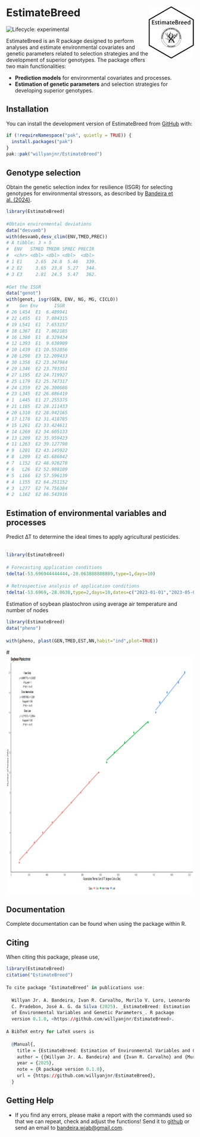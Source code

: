 
<!-- README.md is generated from README.Rmd. Please edit that file -->

# EstimateBreed <img src="man/figures/logo.png" align="right" height="140/">

<!-- badges: start -->

![Lifecycle:
experimental](https://lifecycle.r-lib.org/articles/figures/lifecycle-stable.svg)
<!-- badges: end -->

EstimateBreed is an R package designed to perform analyses and estimate
environmental covariates and genetic parameters related to selection
strategies and the development of superior genotypes. The package offers
two main functionalities:

- **Prediction models** for environmental covariates and processes.
- **Estimation of genetic parameters** and selection strategies for
  developing superior genotypes.

## Installation

You can install the development version of EstimateBreed from
[GitHub](https://github.com/) with:

``` r
if (!requireNamespace("pak", quietly = TRUE)) {
  install.packages("pak")
}
pak::pak("willyanjnr/EstimateBreed")
```

## Genotype selection

Obtain the genetic selection index for resilience (ISGR) for selecting
genotypes for environmental stressors, as described by [Bandeira et
al. (2024)](https://www.cropj.com/Carvalho_18_12_2024_825_830.pdf).

``` r
library(EstimateBreed)

#Obtain environmental deviations
data("desvamb")
with(desvamb,desv_clim(ENV,TMED,PREC))
# A tibble: 3 × 5
#  ENV   STMED TMEDR SPREC PRECIR
#  <chr> <dbl> <dbl> <dbl>  <dbl>
# 1 E1     2.65  24.8  5.46   339.
# 2 E2     3.65  23.8  5.27   344.
# 3 E3     2.81  24.5  5.47   362.

#Get the ISGR
data("genot")
with(genot, isgr(GEN, ENV, NG, MG, CICLO))
#    Gen Env      ISGR
# 26 L454  E1  6.489941
# 22 L455  E1  7.084315
# 19 L541  E1  7.653157
# 18 L367  E1  7.862185
# 16 L380  E1  8.329434
# 12 L393  E1  9.638909
# 10 L439  E1 10.552056
# 28 L298  E3 12.209433
# 30 L358  E2 23.347984
# 29 L346  E2 23.793351
# 27 L195  E2 24.719927
# 25 L179  E2 25.747317
# 24 L359  E2 26.300686
# 23 L345  E2 26.886419
# 1  L445  E1 27.255375
# 21 L185  E2 28.211433
# 20 L310  E2 28.942165
# 17 L178  E2 31.418785
# 15 L261  E2 33.424611
# 14 L269  E2 34.605133
# 13 L209  E2 35.959423
# 11 L263  E2 39.127798
# 9  L201  E2 43.145922
# 8  L299  E2 45.686042
# 7  L152  E2 48.926278
# 6   L26  E2 52.988109
# 5  L166  E2 57.596139
# 4  L155  E2 64.251152
# 3  L277  E2 74.756384
# 2  L162  E2 86.543916
```

## Estimation of environmental variables and processes

Predict ∆T to determine the ideal times to apply agricultural
pesticides.

``` r

library(EstimateBreed)

# Forecasting application conditions
tdelta(-53.696944444444,-28.063888888889,type=1,days=10)

# Retrospective analysis of application conditions
tdelta(-53.6969,-28.0638,type=2,days=10,dates=c("2023-01-01","2023-05-01"))
```

Estimation of soybean plastochron using average air temperature and
number of nodes

``` r
library(EstimateBreed)
data("pheno")

with(pheno, plast(GEN,TMED,EST,NN,habit="ind",plot=TRUE))
```

\#<img src="man/figures/plast.png" align="center" width="935" height="640" />

## Documentation

Complete documentation can be found when using the package within R.

## Citing

When citing this package, please use,

``` r
library(EstimateBreed)
citation("EstimateBreed")

To cite package ‘EstimateBreed’ in publications use:

  Willyan Jr. A. Bandeira, Ivan R. Carvalho, Murilo V. Loro, Leonardo
  C. Pradebon, José A. G. da Silva (2025). _EstimateBreed: Estimation
  of Environmental Variables and Genetic Parameters_. R package
  version 0.1.0, <https://github.com/willyanjnr/EstimateBreed>.

A BibTeX entry for LaTeX users is

  @Manual{,
    title = {EstimateBreed: Estimation of Environmental Variables and Genetic Parameters},
    author = {{Willyan Jr. A. Bandeira} and {Ivan R. Carvalho} and {Murilo V. Loro} and {Leonardo C. Pradebon} and {José A. G. da Silva}},
    year = {2025},
    note = {R package version 0.1.0},
    url = {https://github.com/willyanjnr/EstimateBreed},
  }
```

## Getting Help

- If you find any errors, please make a report with the commands used so
  that we can repeat, check and adjust the functions! Send it to
  [github](https://github.com/willyanjnr/EstimateBreed/issues) or send
  an email to <bandeira.wjab@gmail.com>.

